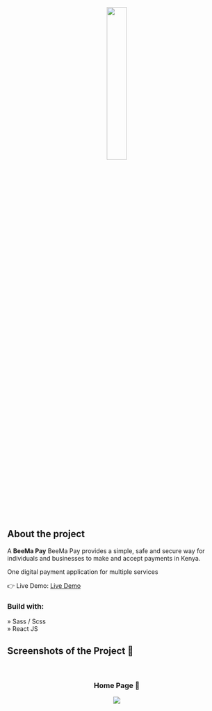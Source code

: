<div align='center'><img style="width:30%" src='https://i.postimg.cc/htCwkv5v/logo.png'/></div>

<h2>About the project</h2>

  <p>A <b>BeeMa Pay</b> BeeMa Pay provides a simple, safe and secure way for individuals and businesses to make and accept payments in Kenya.</p>

 <p>One digital payment application for multiple services</p>

👉 Live Demo: <a href='https://www.beemapay.com'>Live Demo</a>

<h3>Build with:</h3>

» Sass / Scss <br>
» React JS

<h2>Screenshots of the Project 📸</h2>
<br>
<h3 align='center'>Home Page 🏡</h3>

<div align='center'>
<img src='https://i.postimg.cc/TY3JZ0Mj/2023-03-25.png'/>

</div>

